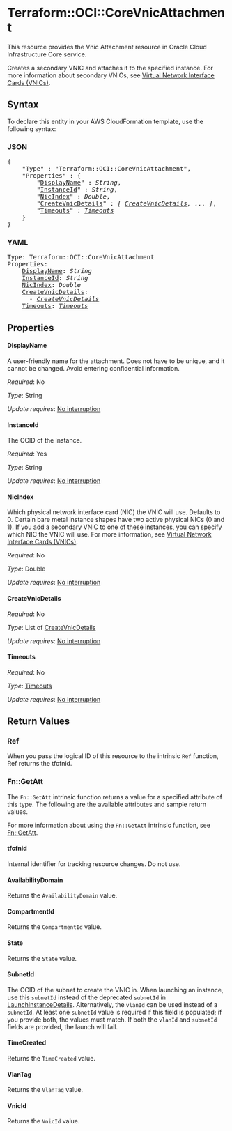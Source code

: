 # Terraform::OCI::CoreVnicAttachment

This resource provides the Vnic Attachment resource in Oracle Cloud Infrastructure Core service.

Creates a secondary VNIC and attaches it to the specified instance.
For more information about secondary VNICs, see
[Virtual Network Interface Cards (VNICs)](https://docs.cloud.oracle.com/iaas/Content/Network/Tasks/managingVNICs.htm).

## Syntax

To declare this entity in your AWS CloudFormation template, use the following syntax:

### JSON

<pre>
{
    "Type" : "Terraform::OCI::CoreVnicAttachment",
    "Properties" : {
        "<a href="#displayname" title="DisplayName">DisplayName</a>" : <i>String</i>,
        "<a href="#instanceid" title="InstanceId">InstanceId</a>" : <i>String</i>,
        "<a href="#nicindex" title="NicIndex">NicIndex</a>" : <i>Double</i>,
        "<a href="#createvnicdetails" title="CreateVnicDetails">CreateVnicDetails</a>" : <i>[ <a href="createvnicdetails.md">CreateVnicDetails</a>, ... ]</i>,
        "<a href="#timeouts" title="Timeouts">Timeouts</a>" : <i><a href="timeouts.md">Timeouts</a></i>
    }
}
</pre>

### YAML

<pre>
Type: Terraform::OCI::CoreVnicAttachment
Properties:
    <a href="#displayname" title="DisplayName">DisplayName</a>: <i>String</i>
    <a href="#instanceid" title="InstanceId">InstanceId</a>: <i>String</i>
    <a href="#nicindex" title="NicIndex">NicIndex</a>: <i>Double</i>
    <a href="#createvnicdetails" title="CreateVnicDetails">CreateVnicDetails</a>: <i>
      - <a href="createvnicdetails.md">CreateVnicDetails</a></i>
    <a href="#timeouts" title="Timeouts">Timeouts</a>: <i><a href="timeouts.md">Timeouts</a></i>
</pre>

## Properties

#### DisplayName

A user-friendly name for the attachment. Does not have to be unique, and it cannot be changed. Avoid entering confidential information.

_Required_: No

_Type_: String

_Update requires_: [No interruption](https://docs.aws.amazon.com/AWSCloudFormation/latest/UserGuide/using-cfn-updating-stacks-update-behaviors.html#update-no-interrupt)

#### InstanceId

The OCID of the instance.

_Required_: Yes

_Type_: String

_Update requires_: [No interruption](https://docs.aws.amazon.com/AWSCloudFormation/latest/UserGuide/using-cfn-updating-stacks-update-behaviors.html#update-no-interrupt)

#### NicIndex

Which physical network interface card (NIC) the VNIC will use. Defaults to 0. Certain bare metal instance shapes have two active physical NICs (0 and 1). If you add a secondary VNIC to one of these instances, you can specify which NIC the VNIC will use. For more information, see [Virtual Network Interface Cards (VNICs)](https://docs.cloud.oracle.com/iaas/Content/Network/Tasks/managingVNICs.htm).

_Required_: No

_Type_: Double

_Update requires_: [No interruption](https://docs.aws.amazon.com/AWSCloudFormation/latest/UserGuide/using-cfn-updating-stacks-update-behaviors.html#update-no-interrupt)

#### CreateVnicDetails

_Required_: No

_Type_: List of <a href="createvnicdetails.md">CreateVnicDetails</a>

_Update requires_: [No interruption](https://docs.aws.amazon.com/AWSCloudFormation/latest/UserGuide/using-cfn-updating-stacks-update-behaviors.html#update-no-interrupt)

#### Timeouts

_Required_: No

_Type_: <a href="timeouts.md">Timeouts</a>

_Update requires_: [No interruption](https://docs.aws.amazon.com/AWSCloudFormation/latest/UserGuide/using-cfn-updating-stacks-update-behaviors.html#update-no-interrupt)

## Return Values

### Ref

When you pass the logical ID of this resource to the intrinsic `Ref` function, Ref returns the tfcfnid.

### Fn::GetAtt

The `Fn::GetAtt` intrinsic function returns a value for a specified attribute of this type. The following are the available attributes and sample return values.

For more information about using the `Fn::GetAtt` intrinsic function, see [Fn::GetAtt](https://docs.aws.amazon.com/AWSCloudFormation/latest/UserGuide/intrinsic-function-reference-getatt.html).

#### tfcfnid

Internal identifier for tracking resource changes. Do not use.

#### AvailabilityDomain

Returns the <code>AvailabilityDomain</code> value.

#### CompartmentId

Returns the <code>CompartmentId</code> value.

#### State

Returns the <code>State</code> value.

#### SubnetId

The OCID of the subnet to create the VNIC in. When launching an instance, use this `subnetId` instead of the deprecated `subnetId` in [LaunchInstanceDetails](https://docs.cloud.oracle.com/iaas/api/#/en/iaas/20160918/requests/LaunchInstanceDetails). Alternatively, the `vlanId` can be used instead of a `subnetId`. At least one `subnetId` value is required if this field is populated; if you provide both, the values must match. If both the `vlanId` and `subnetId` fields are provided, the launch will fail.

#### TimeCreated

Returns the <code>TimeCreated</code> value.

#### VlanTag

Returns the <code>VlanTag</code> value.

#### VnicId

Returns the <code>VnicId</code> value.

